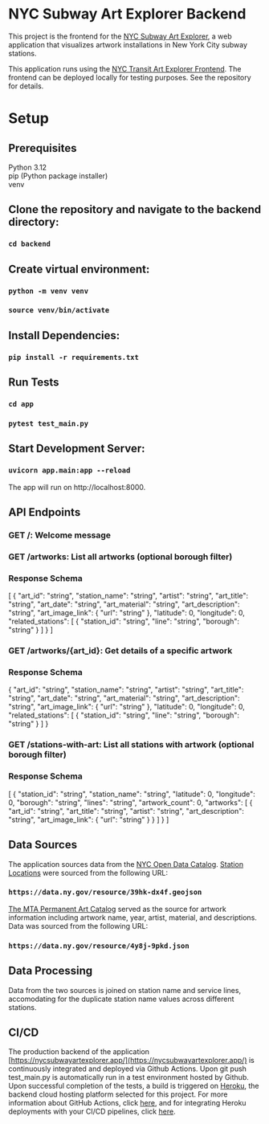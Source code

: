 # NYC Subway Art Explorer Backend
This project is the frontend for the [NYC Subway Art Explorer](https://nycsubwayartexplorer.app/), a web application that visualizes artwork installations in New York City subway stations.

This application runs using the [NYC Transit Art Explorer Frontend](https://github.com/rcoulterGIS/artmapfrontend). The frontend can be deployed locally for testing purposes. See the repository for details. 

# Setup

## Prerequisites
Python 3.12 \
pip (Python package installer) \
venv 

## Clone the repository and navigate to the backend directory:
### `cd backend`

## Create virtual environment:
### `python -m venv venv`
### `source venv/bin/activate`

## Install Dependencies:
### `pip install -r requirements.txt`

## Run Tests
### `cd app`
### `pytest test_main.py`

## Start Development Server:
### `uvicorn app.main:app --reload`
The app will run on http://localhost:8000.


## API Endpoints
### GET /: Welcome message
### GET /artworks: List all artworks (optional borough filter)
### Response Schema
[
  {
    "art_id": "string",
    "station_name": "string",
    "artist": "string",
    "art_title": "string",
    "art_date": "string",
    "art_material": "string",
    "art_description": "string",
    "art_image_link": {
      "url": "string"
    },
    "latitude": 0,
    "longitude": 0,
    "related_stations": [
      {
        "station_id": "string",
        "line": "string",
        "borough": "string"
      }
    ]
  }
]
### GET /artworks/{art_id}: Get details of a specific artwork
### Response Schema
{
  "art_id": "string",
  "station_name": "string",
  "artist": "string",
  "art_title": "string",
  "art_date": "string",
  "art_material": "string",
  "art_description": "string",
  "art_image_link": {
    "url": "string"
  },
  "latitude": 0,
  "longitude": 0,
  "related_stations": [
    {
      "station_id": "string",
      "line": "string",
      "borough": "string"
    }
  ]
}

### GET /stations-with-art: List all stations with artwork (optional borough filter)
### Response Schema
[
  {
    "station_id": "string",
    "station_name": "string",
    "latitude": 0,
    "longitude": 0,
    "borough": "string",
    "lines": "string",
    "artwork_count": 0,
    "artworks": [
      {
        "art_id": "string",
        "art_title": "string",
        "artist": "string",
        "art_description": "string",
        "art_image_link": {
          "url": "string"
        }
      }
    ]
  }
]

## Data Sources
The application sources data from the [NYC Open Data Catalog](https://opendata.cityofnewyork.us/). [Station Locations](https://data.ny.gov/Transportation/MTA-Subway-Stations-Map/p6ps-59h2) were sourced from the following URL:
### `https://data.ny.gov/resource/39hk-dx4f.geojson`

[The MTA Permanent Art Catalog](https://data.ny.gov/Transportation/MTA-Permanent-Art-Catalog-Beginning-1980/4y8j-9pkd/about_data)   served as the source for artwork information including artwork name, year, artist, material, and descriptions. Data was sourced from the following URL:
### `https://data.ny.gov/resource/4y8j-9pkd.json`

## Data Processing
Data from the two sources is joined on station name and service lines, accomodating for the duplicate station name values across different stations.

## CI/CD
The production backend of the application [https://nycsubwayartexplorer.app/](https://nycsubwayartexplorer.app/) is continuously integrated and deployed via Github Actions. Upon git push test_main.py is automatically run in a test environment hosted by Github. Upon successful completion of the tests, a build is triggered on [Heroku](https://dashboard.heroku.com/apps), the backend cloud hosting platform selected for this project. For more information about GitHub Actions, click [here](https://github.com/features/actions), and for integrating Heroku deployments with your CI/CD pipelines, click [here](https://www.heroku.com/continuous-integration).